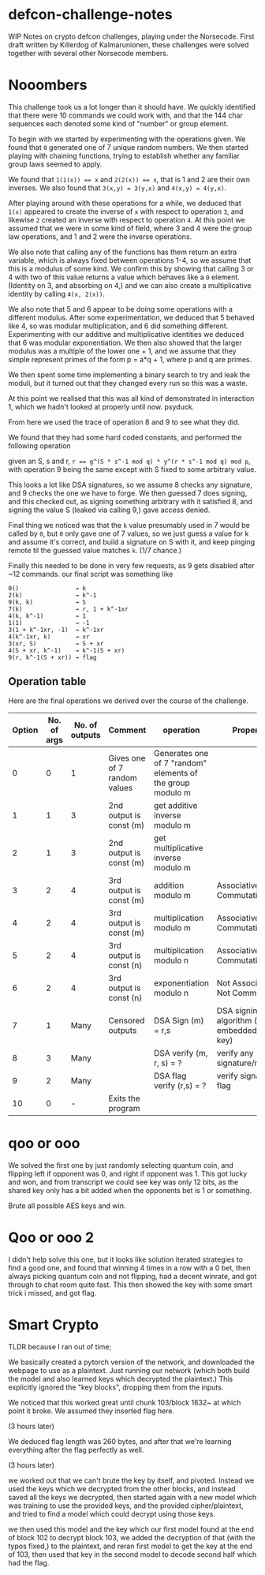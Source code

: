 # defcon-challenge-notes
WIP Notes on crypto defcon challenges, playing under the Norsecode.
First draft written by Killerdog of Kalmarunionen, these challenges were solved together with several other Norsecode members.

# Nooombers
This challenge took us a lot longer than it should have. We quickly identified that there were 10 commands we could work with, and that the 144 char sequences each denoted some kind of "number" or group element.

To begin with we started by experimenting with the operations given. We found that `0` generated one of 7 unique random numbers.
We then started playing with chaining functions, trying to establish whether any familiar group laws seemed to apply.

We found that `1(1(x)) == x` and `2(2(x)) == x`, that is 1 and 2 are their own inverses. We also found that `3(x,y) = 3(y,x)` and `4(x,y) = 4(y,x)`. 

After playing around with these operations for a while, we deduced that `1(x)` appeared to create the inverse of `x` with respect to operation `3`, and likewise `2` created an inverse with respect to operation `4`. At this point we assumed that we were in some kind of field, where 3 and 4 were the group law operations, and 1 and 2 were the inverse operations.

We also note that calling any of the functions has them return an extra variable, which is always fixed between operations 1-4, so we assume that this is a modulus of some kind. We confirm this by showing that calling 3 or 4 with two of this value returns a value which behaves like a `0` element. (Identity on 3, and absorbing on 4,) and we can also create a multiplicative identity by calling `4(x, 2(x))`.

We also note that 5 and 6 appear to be doing some operations with a different modulus. After some experimentation, we deduced that 5 behaved like 4, so was modular multiplication, and 6 did something different. Experimenting with our additive and multiplicative identities we deduced that 6 was modular exponentiation. We then also showed that the larger modulus was a multiple of the lower one + 1, and we assume that they simple represent primes of the form p = a*q + 1, where p and q are primes.

We then spent some time implementing a binary search to try and leak the moduli, but it turned out that they changed every run so this was a waste.


At this point we realised that this was all kind of demonstrated in interaction 1, which we hadn't looked at properly until now. psyduck.


From here we used the trace of operation 8 and 9 to see what they did. 

We found that they had some hard coded constants, and performed the following operation

given an S, s and r, `r == g^(S * s^-1 mod q) * y^(r * s^-1 mod q) mod p`, with operation 9 being the same except with S fixed to some arbitrary value.

This looks a lot like DSA signatures, so we assume 8 checks any signature, and 9 checks the one we have to forge.
We then guessed 7 does signing, and this checked out, as signing something arbitrary with it satisfied 8, and signing the value S (leaked via calling 9,) gave access denied. 

Final thing we noticed was that the `k` value presumably used in 7 would be called by `0`, but  `0` only gave one of 7 values, so we just guess a value for k and assume it's correct, and build a signature on S with it, and keep pinging remote til the guessed value matches `k`. (1/7 chance.)

Finally this needed to be done in very few requests, as 9 gets disabled after ~12 commands. our final script was something like 
```
0()                → k
2(k)               → k^-1
9(k, k)            → S
7(k)               → r, 1 + k^-1xr
4(k, k^-1)         → 1
1(1)               → -1 
3(1 + k^-1xr, -1)  → k^-1xr
4(k^-1xr, k)       → xr
3(xr, S)           → S + xr
4(S + xr, k^-1)    → k^-1(S + xr)
9(r, k^-1(S + xr)) → flag
```

## Operation table
Here are the final operations we derived over the course of the challenge. 


| Option | No. of args | No. of outputs | Comment |operation | Properties |
|--------|-------------|-------------|------------|------------| --------- |
| 0  | 0 | 1    | Gives one of 7 random values | Generates one of 7 "random" elements of the group modulo m | |
| 1  | 1 | 3    | 2nd output is const (m) | get additive inverse modulo m | |
| 2  | 1 | 3    | 2nd output is const (m) | get multiplicative inverse modulo m |
| 3  | 2 | 4    | 3rd output is const (m) | addition modulo m | Associative, Commutative |
| 4  | 2 | 4    | 3rd output is const (m) | multiplication modulo m |Associative, Commutative |
| 5  | 2 | 4    | 3rd output is const (n) | multiplication modulo n | Associative, Commutative |
| 6  | 2 | 4    | 3rd output is const (n) | exponentiation modulo n| Not Associative, Not Commutative |
| 7  | 1 | Many | Censored outputs | DSA Sign (m) = r,s | DSA signing algorithm (with embedded secret key)|
| 8  | 3 | Many |            | DSA verify (m, r, s) = ?| verify any signature/message |
| 9  | 2 | Many |            | DSA flag verify (r,s) = ? | verify signature on flag |
| 10 | 0 | -    | Exits the program | | |




# qoo or ooo

We solved the first one by just randomly selecting quantum coin, and flipping left if opponent was 0, and right if opponent was 1. This got lucky and won, and from transcript we could see key was only 12 bits, as the shared key only has a bit added when the opponents bet is 1 or something.

Brute all possible AES keys and win.

# Qoo or ooo 2
I didn't help solve this one, but it looks like solution iterated strategies to find a good one, and found that winning 4 times in a row with a 0 bet, then always picking quantum coin and not flipping, had a decent winrate, and got through to chat room quite fast. This then showed the key with some smart trick i missed, and got flag.

# Smart Crypto
TLDR because I ran out of time;

We basically created a pytorch version of the network, and downloaded the webpage to use as a plaintext. Just running our network (which both build the model and also learned keys which decrypted the plaintext.) This explicitly ignored the "key blocks", dropping them from the inputs.

We noticed that this worked great until chunk 103/block 1632~ at which point it broke. We assumed they inserted flag here. 

(3 hours later)

We deduced flag length was 260 bytes, and after that we're learning everything after the flag perfectly as well.

(3 hours later)

we worked out that we can't brute the key by itself, and pivoted. Instead we used the keys which we decrypted from the other blocks, and instead saved all the keys we decrypted, then started again with a new model which was training to use the provided keys, and the provided cipher/plaintext, and tried to find a model which could decrypt using those keys.

we then used this model and the key which our first model found at the end of block 102 to decrypt block 103, we added the decryption of that (with the typos fixed,) to the plaintext, and reran first model to get the key at the end of 103, then used that key in the second model to decode second half which had the flag.

